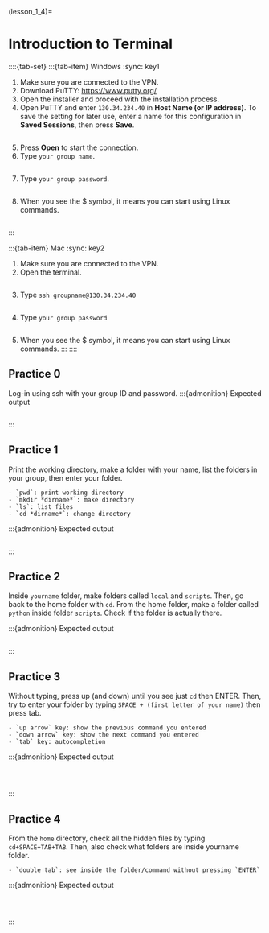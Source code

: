 (lesson_1_4)=
# Introduction to Terminal

::::{tab-set}
:::{tab-item} Windows
:sync: key1
1. Make sure you are connected to the VPN.
2. Download PuTTY:
https://www.putty.org/
3. Open the installer and proceed with the installation process.
4. Open PuTTY and enter `130.34.234.40` in **Host Name (or IP address)**. To save the setting for later use, enter a name for this configuration in **Saved Sessions**, then press **Save**.
    ```{figure} ../pictures/lesson_1_4/putty_1.png
    ```
5. Press **Open** to start the connection. 
6. Type `your group name`.
    ```{figure} ../pictures/lesson_1_4/putty_2.png
    ```
7. Type `your group password`.
    ```{figure} ../pictures/lesson_1_4/putty_3.png
    ```
8. When you see the $ symbol, it means you can start using Linux commands.
    ```{figure} ../pictures/lesson_1_4/putty_4.png
    ```
:::

:::{tab-item} Mac
:sync: key2
1. Make sure you are connected to the VPN.
2. Open the terminal.
    ```{figure} ../pictures/lesson_1_4/mac_term.png
    ```
3. Type `ssh groupname@130.34.234.40`
    ```{figure} ../pictures/lesson_1_4/mac_ssh_1.png
    ```
4. Type `your group password`
    ```{figure} ../pictures/lesson_1_4/mac_ssh_2.png
    ```
5. When you see the $ symbol, it means you can start using Linux commands.
:::
::::

## Practice 0
Log-in using ssh with your group ID and password.
:::{admonition} Expected output
```{figure} ../pictures/lesson_1_4/Practice_0.png

```
:::


## Practice 1
Print the working directory, make a folder with your name, list the folders in your group, then enter your folder.

```{margin}
- `pwd`: print working directory
- `mkdir *dirname*`: make directory
- `ls`: list files
- `cd *dirname*`: change directory 
```
:::{admonition} Expected output
```{figure} ../pictures/lesson_1_4/Practice_1.png

```
:::


## Practice 2
Inside `yourname` folder, make folders called `local` and `scripts`. Then, go back to the home folder with `cd`. From the home folder, make a folder called `python` inside folder `scripts`. Check if the folder is actually there.

:::{admonition} Expected output
```{figure} ../pictures/lesson_1_4/Practice_2.png

```
:::

## Practice 3
Without typing, press up (and down) until you see just `cd` then ENTER. Then, try to enter your folder by typing `SPACE + (first letter of your name)` then press tab.

```{margin}
- `up arrow` key: show the previous command you entered
- `down arrow` key: show the next command you entered
- `tab` key: autocompletion
```

:::{admonition} Expected output
```{figure} ../pictures/lesson_1_4/Practice_3_1.png
```
```{figure} ../pictures/lesson_1_4/Practice_3_2.png
```
```{figure} ../pictures/lesson_1_4/Practice_3_3.png
```
:::

## Practice 4
From the `home` directory, check all the hidden files by typing `cd+SPACE+TAB+TAB`. Then, also check what folders are inside yourname folder.

```{margin}
- `double tab`: see inside the folder/command without pressing `ENTER`
```
:::{admonition} Expected output
```{figure} ../pictures/lesson_1_4/Practice_4_1.png
```
```{figure} ../pictures/lesson_1_4/Practice_4_2.png
```
```{figure} ../pictures/lesson_1_4/Practice_4_3.png
```
:::
